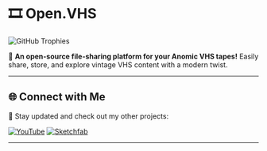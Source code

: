 # 🎞 Open.VHS

![GitHub Trophies](https://github-profile-trophy.vercel.app/?username=Notriced&theme=darkhub&margin-w=15)

🚀 **An open-source file-sharing platform for your Anomic VHS tapes!** 
Easily share, store, and explore vintage VHS content with a modern twist.

---

## 🌐 Connect with Me
🔗 Stay updated and check out my other projects:

[![YouTube](https://img.shields.io/badge/YouTube-FF0000?style=for-the-badge&logo=youtube&logoColor=white)](https://www.youtube.com/@Notriced)
[![Sketchfab](https://img.shields.io/badge/Sketchfab-1CAAD9?style=for-the-badge&logo=sketchfab&logoColor=white)](https://sketchfab.com/m333king)

---
